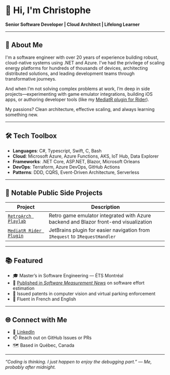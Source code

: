 # 👋 Hi, I'm Christophe

**Senior Software Developer | Cloud Architect | Lifelong Learner**

---

## 🚀 About Me

I'm a software engineer with over 20 years of experience building robust, cloud-native systems using .NET and Azure. I’ve had the privilege of scaling energy platforms for hundreds of thousands of devices, architecting distributed solutions, and leading development teams through transformative journeys.

And when I’m not solving complex problems at work, I’m deep in side projects—experimenting with game emulator integrations, building iOS apps, or authoring developer tools (like my [MediatR plugin for Rider](https://github.com/kzryzstof/mediatr-plugin)).

My passions? Clean architecture, effective scaling, and always learning something new.

---

## 🛠️ Tech Toolbox

- **Languages**: C#, Typescript, Swift, C, Bash  
- **Cloud**: Microsoft Azure, Azure Functions, AKS, IoT Hub, Data Explorer 
- **Frameworks**: .NET Core, ASP.NET, Blazor, Microsoft Orleans  
- **DevOps**: Terraform, Azure DevOps, GitHub Actions  
- **Patterns**: DDD, CQRS, Event-Driven Architecture, Serverless

---

## 🧪 Notable Public Side Projects

| Project | Description |
|--------|-------------|
| [`RetroArch Playlab`](https://github.com/kzryzstof/RetroArch/tree/playlab) | Retro game emulator integrated with Azure backend and Blazor front-end visualization |
| [`MediatR Rider Plugin`](https://github.com/kzryzstof/mediatr-plugin) | JetBrains plugin for easier navigation from `IRequest` to `IRequestHandler` |

---

## 📚 Featured

- 🎓 Master’s in Software Engineering — ÉTS Montréal  
- 📝 [Published in *Software Measurement News*](https://publications.cirrano.qc.ca) on software effort estimation  
- 🧠 Issued patents in computer vision and virtual parking enforcement  
- 💬 Fluent in French and English

---

## 🌐 Connect with Me

- 💼 [LinkedIn](https://www.linkedin.com/in/christophe-commeyne/)  
- 📫 Reach out on GitHub Issues or PRs  
- 🗺️ Based in Québec, Canada

---

_“Coding is thinking. I just happen to enjoy the debugging part.” — Me, probably after midnight._
